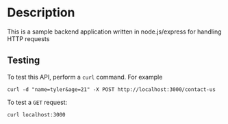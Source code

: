 # Description

This is a sample backend application written in node.js/express for handling HTTP requests


## Testing

To test this API, perform a `curl` command. For example

```
curl -d "name=tyler&age=21" -X POST http://localhost:3000/contact-us
```

To test a `GET` request:

```
curl localhost:3000
```